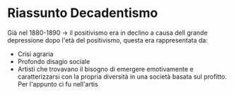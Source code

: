# Riassunto Decadentismo

Già nel 1880-1890 -> il positivismo era in declino a causa dell grande depressione dopo l'età del positivismo, questa era rappresentata da:
- Crisi agraria
- Profondo disagio sociale
- Artisti che trovavano il bisogno di emergere emotivamente e caratterizzarsi con la propria diversità in una società basata sul profitto.
Per l'appunto ci fu nell'artis
<!--stackedit_data:
eyJoaXN0b3J5IjpbLTExMDkzNjA0MzhdfQ==
-->